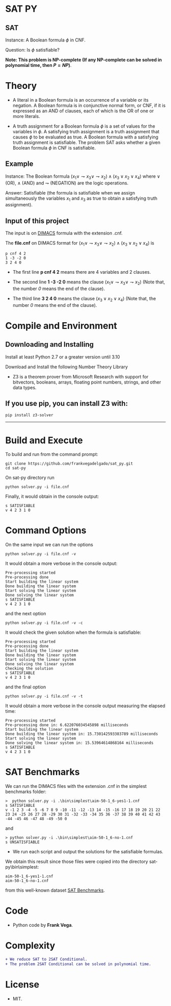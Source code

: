 # SAT PY
SAT
----- 
Instance: A Boolean formula $\phi$ in CNF.

Question: Is $\phi$ satisfiable?
 
**Note: This problem is NP-complete (If any NP-complete can be solved in polynomial time, then $P = NP$)**.

# Theory

- A literal in a Boolean formula is an occurrence of a variable or its negation. A Boolean formula is in conjunctive normal form, or CNF, if it is expressed as an AND of clauses, each of which is the OR of one or more literals. 

- A truth assignment for a Boolean formula $\phi$ is a set of values for the variables in $\phi$. A satisfying truth assignment is a truth assignment that causes $\phi$ to be evaluated as true. A Boolean formula with a satisfying truth assignment is satisfiable. The problem SAT asks whether a given Boolean formula $\phi$ in CNF is satisfiable.

Example
----- 

Instance: The Boolean formula $(x_{1} \vee \rightharpoondown x_{3} \vee \rightharpoondown x_{2}) \wedge (x_{3} \vee x_{2} \vee x_{4})$ where $\vee$ (OR), $\wedge$ (AND) and $\rightharpoondown$ (NEGATION) are the logic operations.

Answer: Satisfiable (the formula is satisfiable when we assign simultaneously the variables $x_{1}$ and $x_{3}$ as true to obtain a satisfying truth assignment).

Input of this project
-----

The input is on [DIMACS](http://www.satcompetition.org/2009/format-benchmarks2009.html) formula with the extension .cnf.
  
The **file.cnf** on DIMACS format for $(x_{1} \vee \rightharpoondown x_{3} \vee \rightharpoondown x_{2}) \wedge (x_{3} \vee x_{2} \vee x_{4})$ is
```  
p cnf 4 2
1 -3 -2 0
3 2 4 0
```  

- The first line **p cnf 4 2** means there are 4 variables and 2 clauses.

- The second line **1 -3 -2 0** means the clause $(x_{1} \vee \rightharpoondown x_{3} \vee \rightharpoondown x_{2})$ (Note that, the number *0* means the end of the clause).

- The third line **3 2 4 0** means the clause $(x_{3} \vee x_{2} \vee x_{4})$ (Note that, the number *0* means the end of the clause).

# Compile and Environment

Downloading and Installing
-----

Install at least Python 2.7 or a greater version until 3.10

Download and Install the following Number Theory Library 

- Z3 is a theorem prover from Microsoft Research with support for bitvectors, booleans, arrays, floating point numbers, strings, and other data types.

If you use pip, you can install Z3 with:
-----
```
pip install z3-solver
```

-----

# Build and Execute

To build and run from the command prompt:

```
git clone https://github.com/frankvegadelgado/sat_py.git
cd sat-py
```

On sat-py directory run

```
python solver.py -i file.cnf
```

Finally, it would obtain in the console output:

```
s SATISFIABLE
v 4 2 3 1 0
```

# Command Options

On the same input we can run the options

```
python solver.py -i file.cnf -v
```

It would obtain a more verbose in the console output:

```
Pre-processing started
Pre-processing done
Start building the linear system
Done building the linear system
Start solving the linear system
Done solving the linear system
s SATISFIABLE
v 4 2 3 1 0
```

and the next option 

```
python solver.py -i file.cnf -v -c
```

It would check the given solution when the formula is satisfiable:

```
Pre-processing started
Pre-processing done
Start building the linear system
Done building the linear system
Start solving the linear system
Done solving the linear system
Checking the solution
s SATISFIABLE
v 4 2 3 1 0
```

and the final option

```
python solver.py -i file.cnf -v -t
```

It would obtain a more verbose in the console output measuring the elapsed time:

```
Pre-processing started
Pre-processing done in: 6.622076034545898 milliseconds
Start building the linear system
Done building the linear system in: 15.730142593383789 milliseconds
Start solving the linear system
Done solving the linear system in: 15.53964614868164 milliseconds
s SATISFIABLE
v 4 2 3 1 0
```


# **SAT Benchmarks** 

We can run the DIMACS files with the extension .cnf in the simplest benchmarks folder:

```
>  python solver.py -i .\bin\simplest\aim-50-1_6-yes1-1.cnf
s SATISFIABLE
v -1 2 3 -4 -5 -6 7 8 9 -10 -11 -12 -13 14 -15 -16 17 18 19 20 21 22 23 24 -25 26 27 28 -29 30 31 -32 -33 -34 35 36 -37 38 39 40 41 42 43 -44 -45 46 -47 48 -49 -50 0
```

and

```
> python solver.py -i .\bin\simplest\aim-50-1_6-no-1.cnf
s UNSATISFIABLE
```

- We run each script and output the solutions for the satisfiable formulas.

We obtain this result since those files were copied into the directory sat-py\bin\simplest:

```
aim-50-1_6-yes1-1.cnf
aim-50-1_6-no-1.cnf
```

from this well-known dataset [SAT Benchmarks](https://www.cs.ubc.ca/~hoos/SATLIB/Benchmarks/SAT/DIMACS/AIM/descr.html). 

# Code

- Python code by **Frank Vega**.

# Complexity

````diff
+ We reduce SAT to 2SAT Conditional.
+ The problem 2SAT Conditional can be solved in polynomial time.
````
 
# License
- MIT.